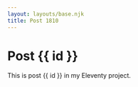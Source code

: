 ```yaml
---
layout: layouts/base.njk
title: Post 1810
---
```


# Post {{ id }}

This is post {{ id }} in my Eleventy project.
